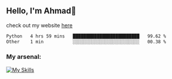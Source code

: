 
## Hello, I'm Ahmad👋

check out my website [here](https://ahmadalwi.com/)

<!--START_SECTION:waka-->

```txt
Python   4 hrs 59 mins   █████████████████████████   99.62 %
Other    1 min           ░░░░░░░░░░░░░░░░░░░░░░░░░   00.38 %
```

<!--END_SECTION:waka-->

### My arsenal:

[![My Skills](https://skillicons.dev/icons?i=js,ts,py,go,react,nextjs,svelte,nodejs,django,tailwind,html,css,sass,firebase,mongodb,postgres,mysql,redis,git,github,docker,vscode,figma,godot)](https://skillicons.dev)
